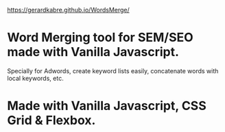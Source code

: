 https://gerardkabre.github.io/WordsMerge/

# Word Merging tool for SEM/SEO made with Vanilla Javascript.
Specially for Adwords, create keyword lists easily, concatenate words with local keywords, etc. 

# Made with Vanilla Javascript, CSS Grid & Flexbox. 
